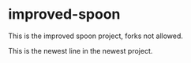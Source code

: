# improved-spoon
This is the improved spoon project, forks not allowed.

This is the newest line in the newest project.
